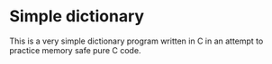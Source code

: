 # Simple dictionary

This is a very simple dictionary program
written in C in an attempt to practice memory
safe pure C code.